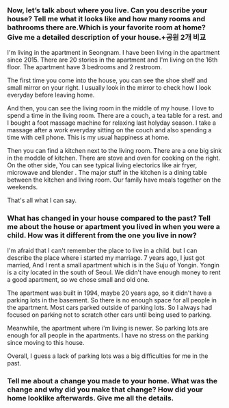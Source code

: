 ### Now, let’s talk about where you live. Can you describe your house? Tell me what it looks like and how many rooms and bathrooms there are.Which is your favorite room at home? Give me a detailed description of your house.+공원 2개 비교

I'm living in the apartment in Seongnam. I have been living in the apartment since 2015. There are 20 stories in the apartment and I'm living on the 16th floor. The apartment have 3 bedrooms and 2 restroom. 

The first time you come into the house, you can see the shoe shelf and small mirror on your right. I usually look in the mirror to check how I look everyday before leaving home.

And then, you can see the living room in the middle of my house. I love to spend a time in the living room. There are a couch, a tea table for a rest. and I bought a foot massage machine for relaxing last holyday season. I take a massage after a work everyday sitting on the couch and also spending a time with cell phone. This is my usual happiness at home. 

Then you can find a kitchen next to the living room. There are a one big sink in the moddle of kitchen. There are stove and oven for cooking on the right. On the other side, You can see typical living electorics like air fryer, microwave and blender . The major stuff in the kitchen is a dining table between the kitchen and living room. Our family have meals together on the weekends.

That's all what I can say.

### What has changed in your house compared to the past? Tell me about the house or apartment you lived in when you were a child. How was it different from the one you live in now?

I'm afraid that I can't remember the place to live in a child. but I can describe the place where i started my marriage.
7 years ago, I just got married, And I rent a small apartment which is in the Suju of Yongin. Yongin is a city located in the south of Seoul. We didn't have enough money to rent a good apartment, so we chose small and old one.

The apartment was built in 1994, maybe 20 years ago, so it didn't have a parking lots in the basement. So there is no enough space for all people in the apartment. Most cars parked outside of parking lots. So I always had focused on parking not to scratch other cars until being used to parking.

Meanwhile, the apartment where i'm living is newer. So parking lots are enough for all people in the apartments. I have no stress on the parking since moving to this house. 

Overall, I guess a lack of parking lots was a big difficulties for me in the past.

### Tell me about a change you made to your home. What was the change and why did you make that change? How did your home looklike afterwards. Give me all the details. 

